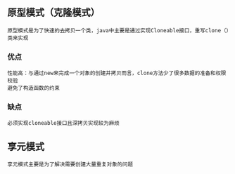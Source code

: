 ## 原型模式（克隆模式）
    原型模式是为了快速的去拷贝一个类，java中主要是通过实现Cloneable接口，重写clone（）类来实现
### 优点
    性能高：与通过new来完成一个对象的创建并拷贝而言，clone方法少了很多数据的准备和权限校验
    避免了构造函数的约束
### 缺点
    必须实现cloneable接口且深拷贝实现较为麻烦
    
## 享元模式
    享元模式主要是为了解决需要创建大量重复对象的问题



